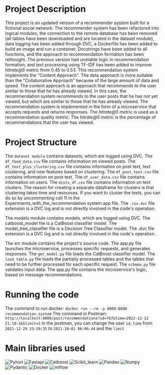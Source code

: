 # Project Description

This project is an updated version of a recommender system built for a fictional social network. The recommender system has been refactored into logical modules, the connection to the remote database has been removed (all tables have been downloaded and are located in the dataset module), data logging has been added through DVC, a Dockerfile has been added to build an image and run a container, Docstrings have been added to all functions, and the approach to recommendation formation has been rethought. The previous version had unstable logic in recommendation formation, and text processing using TF-IDF has been added to improve *hitrate@5* metric from 0.45 to 0.53.
This recommendation system implements the "Content Approach". The data approach is more suitable than the "Collaborative Approach" because of the large amount of data and speed. The content approach is an approach that recommends to the user similar to those that he has already viewed. In this case, the recommendation system recommends to the user posts that he has not yet viewed, but which are similar to those that he has already viewed. The recommendation system is implemented in the form of a microservice that accepts requests and returns responses. The *hitrate@5* metric is used as a recommendation quality metric. The *hitrate@5* metric is the percentage of recommendations that the user has viewed.


# Project Structure
The `dataset module` contains datasets, which are logged using DVC. The `df_feed_data.csv` file contains information on viewed posts. The `df_text_plus_clustering.csv` file contains information on post text, text clustering, and new features based on clustering. The `df_post_text.csv` file contains information on post text. The `df_user_data.csv` file contains information on users. The `dists_df.csv` file contains information on text clusters. The reason for creating a separate dataframe for clusters is that clustering takes time and resources. If you want to cluster the texts, you can do so by uncommenting cell 11 in the Experiments_with_the_recommendation system.app file. The `.csv.dvc` file extension is a DVC log and is not directly involved in the code's operation.

The models module contains models, which are logged using DVC. The catboost_model file is a CatBoost classifier model. The model_tree_classifier file is a Decision Tree Classifier model. The .dvc file extension is a DVC log and is not directly involved in the code's operation.

The src module contains the project's source code. The app.py file launches the microservice, processes specific requests, and generates responses. The `get_model.py` file loads the CatBoost classifier model. The `load_table.py` file loads the partially processed tables and the tables that need to be further processed for each specific request. The `schema.py` file validates input data. The app.py file contains the microservice's logic, based on message recommendations.

# Running the code

The command to run docker: `docker run --rm -p 8000:8000 recommendation_system`
The command in Postman: `http://localhost:8000/post/recommendations?id=767&time=2022-12-12 21:10:16&limit=5`
In the postman, you can change the user `id`, `time` from `2021-12-29 23:39:35` to `2021-10-01 06:06:44` and the `limit`

# Main libraries used
![Pyhon](https://img.shields.io/badge/-Python_3.9.12-090909?style=for-the-badge&logo=python) ![Fastapi](https://img.shields.io/badge/-Fastapi_v0.75.1-090909?style=for-the-badge&logo=Fastapi) ![Catboost](https://img.shields.io/badge/-Catboost_v1.0.6-090909?style=for-the-badge&logo=Catboost) ![Scikit_learn](https://img.shields.io/badge/-Scikit_learn_v1.1.1-090909?style=for-the-badge&logo=Scikit_learn) ![Pandas](https://img.shields.io/badge/-pandas_v1.4.2-090909?style=for-the-badge&logo=pandas) ![Numpy](https://img.shields.io/badge/-Numpy-090909?style=for-the-badge&logo=Numpy) ![Pydantic](https://img.shields.io/badge/-pydantic_v1.9.1-090909?style=for-the-badge&logo=pydantic) ![Docker](https://img.shields.io/badge/-Docker-090909?style=for-the-badge&logo=Docker) ![mlflow](https://img.shields.io/badge/-mlflow_v1.19.0-090909?style=for-the-badge&logo=mlflow)
